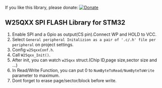 If you like this library, please donate:      [![Donate](https://img.shields.io/badge/donate-WebMoney-green)](Z121342638771)


## W25QXX SPI FLASH Library for STM32
1. Enable SPI and a Gpio as output(CS pin).Connect WP and HOLD to VCC.
2. Select `General peripheral Initalizion as a pair of '.c/.h' file per peripheral` on project settings.
3. Config `w25qxxConf.h`.
4. Call `W25qxx_Init()`. 
5. After init, you can watch `w25qxx` struct.(Chip ID,page size,sector size and ...)
6. In Read/Write Function, you can put 0 to `NumByteToRead/NumByteToWrite` parameter to maximum.
7. Dont forget to erase page/sector/block before write.

